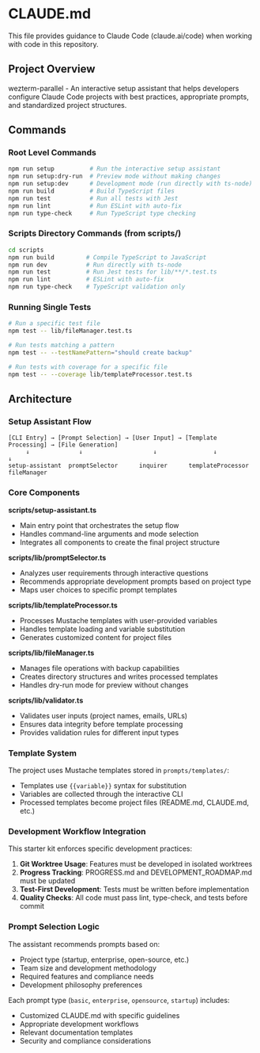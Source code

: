 # CLAUDE.md

This file provides guidance to Claude Code (claude.ai/code) when working with code in this repository.

## Project Overview

wezterm-parallel - An interactive setup assistant that helps developers configure Claude Code projects with best practices, appropriate prompts, and standardized project structures.

## Commands

### Root Level Commands
```bash
npm run setup          # Run the interactive setup assistant
npm run setup:dry-run  # Preview mode without making changes
npm run setup:dev      # Development mode (run directly with ts-node)
npm run build          # Build TypeScript files
npm run test           # Run all tests with Jest
npm run lint           # Run ESLint with auto-fix
npm run type-check     # Run TypeScript type checking
```

### Scripts Directory Commands (from scripts/)
```bash
cd scripts
npm run build         # Compile TypeScript to JavaScript
npm run dev           # Run directly with ts-node
npm run test          # Run Jest tests for lib/**/*.test.ts
npm run lint          # ESLint with auto-fix
npm run type-check    # TypeScript validation only
```

### Running Single Tests
```bash
# Run a specific test file
npm test -- lib/fileManager.test.ts

# Run tests matching a pattern
npm test -- --testNamePattern="should create backup"

# Run tests with coverage for a specific file
npm test -- --coverage lib/templateProcessor.test.ts
```

## Architecture

### Setup Assistant Flow
```
[CLI Entry] → [Prompt Selection] → [User Input] → [Template Processing] → [File Generation]
     ↓              ↓                    ↓                ↓                      ↓
setup-assistant  promptSelector      inquirer      templateProcessor      fileManager
```

### Core Components

**scripts/setup-assistant.ts**
- Main entry point that orchestrates the setup flow
- Handles command-line arguments and mode selection
- Integrates all components to create the final project structure

**scripts/lib/promptSelector.ts**
- Analyzes user requirements through interactive questions
- Recommends appropriate development prompts based on project type
- Maps user choices to specific prompt templates

**scripts/lib/templateProcessor.ts**
- Processes Mustache templates with user-provided variables
- Handles template loading and variable substitution
- Generates customized content for project files

**scripts/lib/fileManager.ts**
- Manages file operations with backup capabilities
- Creates directory structures and writes processed templates
- Handles dry-run mode for preview without changes

**scripts/lib/validator.ts**
- Validates user inputs (project names, emails, URLs)
- Ensures data integrity before template processing
- Provides validation rules for different input types

### Template System

The project uses Mustache templates stored in `prompts/templates/`:
- Templates use `{{variable}}` syntax for substitution
- Variables are collected through the interactive CLI
- Processed templates become project files (README.md, CLAUDE.md, etc.)

### Development Workflow Integration

This starter kit enforces specific development practices:
1. **Git Worktree Usage**: Features must be developed in isolated worktrees
2. **Progress Tracking**: PROGRESS.md and DEVELOPMENT_ROADMAP.md must be updated
3. **Test-First Development**: Tests must be written before implementation
4. **Quality Checks**: All code must pass lint, type-check, and tests before commit

### Prompt Selection Logic

The assistant recommends prompts based on:
- Project type (startup, enterprise, open-source, etc.)
- Team size and development methodology
- Required features and compliance needs
- Development philosophy preferences

Each prompt type (`basic`, `enterprise`, `opensource`, `startup`) includes:
- Customized CLAUDE.md with specific guidelines
- Appropriate development workflows
- Relevant documentation templates
- Security and compliance considerations
